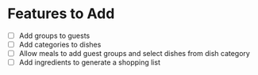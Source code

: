 # Features to Add

- [ ] Add groups to guests
- [ ] Add categories to dishes
- [ ] Allow meals to add guest groups and select dishes from dish category
- [ ] Add ingredients to generate a shopping list 
